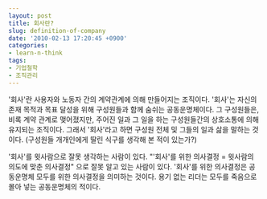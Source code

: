 ```yaml
---
layout: post
title: 회사란?
slug: definition-of-company
date: '2010-02-13 17:20:45 +0900'
categories:
- learn-n-think
tags:
- 기업철학
- 조직관리
---
```


'회사'란 사용자와 노동자 간의 계약관계에 의해 만들어지는 조직이다. '회사'는 자신의 존재 목적과 목표 달성을 위해 구성원들과 함께 숨쉬는 공동운명체이다. 그 구성원들은, 비록 계약 관계로 맺어졌지만, 주어진 일과 그 일을 하는 구성원들간의 상호소통에 의해 유지되는 조직이다. 그래서 '회사'라고 하면 구성원 전체 및 그들의 일과 삶을 말하는 것이다. (구성원들 개개인에게 딸린 식구를 생각해 본 적이 있는가?)

'회사'를 윗사람으로 잘못 생각하는 사람이 있다. "'회사'를 위한 의사결정 = 윗사람의 의도에 맞춘 의사결정" 으로 잘못 알고 있는 사람이 있다. '회사'를 위한 의사결정은 공동운명체 모두를 위한 의사결정을 의미하는 것이다. 용기 없는 리더는 모두를 죽음으로 몰아 넣는 공동운명체의 적이다.
